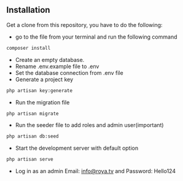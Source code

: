 ## Installation
Get a clone from this repository, you have to do the following:
- go to the file from your terminal and run the following command
```bash
composer install
```
- Create an empty database.
- Rename .env.example file to .env
- Set the database connection from .env file
- Generate a project key
```bash
php artisan key:generate
```
- Run the migration file
```bash
php artisan migrate
```
- Run the seeder file to add roles and admin user(important)
```bash
php artisan db:seed
```
- Start the development server with default option
```bash
php artisan serve
```
- Log in as an admin
Email: info@roya.tv and Password: Hello124